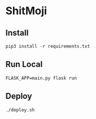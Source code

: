 # ShitMoji

## Install
```
pip3 install -r requirements.txt
```

## Run Local
```
FLASK_APP=main.py flask run
```

## Deploy
```
./deploy.sh
```
